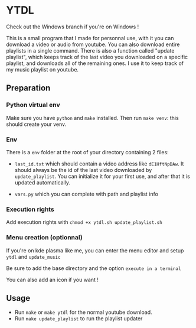 # YTDL

Check out the Windows branch if you're on Windows !

This is a small program that I made for personnal use, with it you can download a video or audio from youtube.
You can also download entire playlists in a single command.
There is also a function called "update playlist", which keeps track of the last video you downloaded on a specific playlist, and downloads all of the remaining ones. I use it to keep track of my music playlist on youtube.

## Preparation

### Python virtual env

Make sure you have `python` and `make` installed. Then run `make venv`: this should create your venv.

### Env

There is a `env` folder at the root of your directory containing 2 files:

- `last_id.txt` which should contain a video address like `dE1HftNpDAw`. It should always be the id of the last video downloaded by `update_playlist`. You can initialize it for your first use, and after that it is updated automatically.

- `vars.py` which you can complete with path and playlist info

### Execution rights

Add execution rights with `chmod +x ytdl.sh update_playlist.sh`

### Menu creation (optionnal)

If you're on kde plasma like me, you can enter the menu editor and setup `ytdl` and `update_music`

Be sure to add the base directory and the option `execute in a terminal`

You can also add an icon if you want !

## Usage

- Run `make` or `make ytdl` for the normal youtube download.
- Run `make update_playlist` to run the playlist updater
